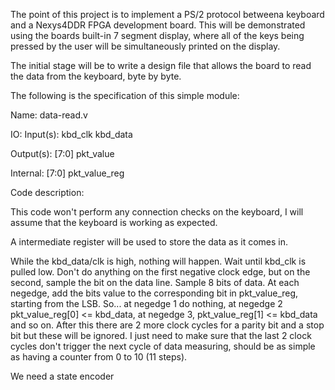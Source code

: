 The point of this project is to implement a PS/2 protocol betweena keyboard and a Nexys4DDR FPGA development board. This will be demonstrated using the boards built-in 7 segment display, where all of the keys being pressed by the user will be simultaneously printed on the display.


The initial stage will be to write a design file that allows the board to read the data from the keyboard, byte by byte. 

The following is the specification of this simple module:

Name: data-read.v

IO:
Input(s):
	kbd_clk
	kbd_data

Output(s):
	[7:0] pkt_value

Internal:
	[7:0] pkt_value_reg

Code description: 

This code won't perform any connection checks on the keyboard, I will assume that the keyboard is working as expected.

A intermediate register will be used to store the data as it comes in.

While the kbd_data/clk is high, nothing will happen. Wait until kbd_clk is pulled low. Don't do anything on the first negative clock edge, but on the second, sample the bit on the data line. Sample 8 bits of data. At each negedge, add the bits value to the corresponding bit in pkt_value_reg, starting from the LSB.
So... at negedge 1 do nothing, at negedge 2 pkt_value_reg[0] <= kbd_data, at negedge 3, pkt_value_reg[1] <= kbd_data and so on. 
After this there are 2 more clock cycles for a parity bit and a stop bit but these will be ignored. I just need to make sure that the last 2 clock cycles don't trigger the next cycle of data measuring, should be as simple as having a counter from 0 to 10 (11 steps). 

We need a state encoder
   
